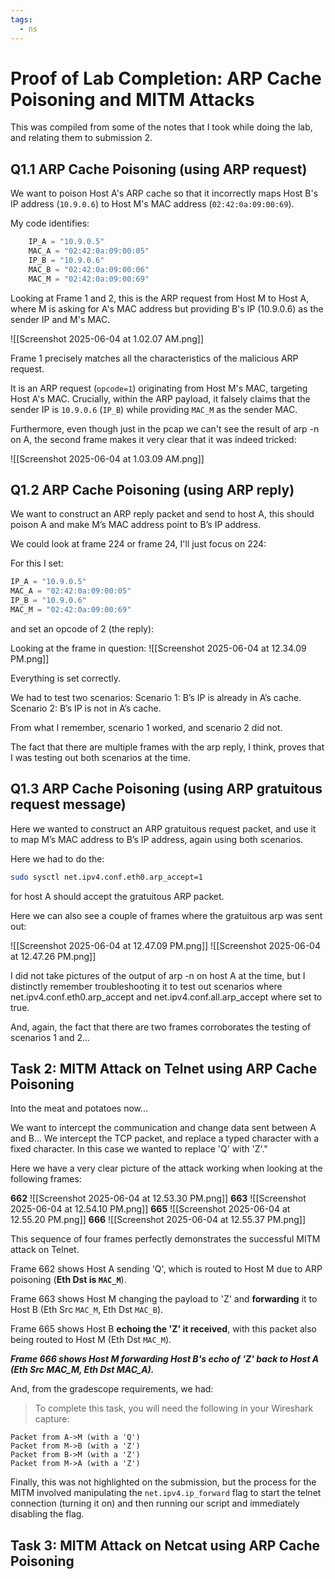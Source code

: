 ```yaml
---
tags:
  - ns
---
```

# Proof of Lab Completion: ARP Cache Poisoning and MITM Attacks

This was compiled from some of the notes that I took while doing the lab, and relating them to submission 2.
## Q1.1 ARP Cache Poisoning (using ARP request)
We want to poison Host A's ARP cache so that it incorrectly maps Host B's IP address (`10.9.0.6`) to Host M's MAC address (`02:42:0a:09:00:69`).

My code identifies:

```python
    IP_A = "10.9.0.5"
    MAC_A = "02:42:0a:09:00:05"
    IP_B = "10.9.0.6"
    MAC_B = "02:42:0a:09:00:06"
    MAC_M = "02:42:0a:09:00:69"
```

Looking at Frame 1 and 2, this is the ARP request from Host M to Host A, where M is asking for A's MAC address but providing B's IP (10.9.0.6) as the sender IP and M's MAC.

![[Screenshot 2025-06-04 at 1.02.07 AM.png]]

Frame 1 precisely matches all the characteristics of the malicious ARP request.

It is an ARP request (`opcode=1`) originating from Host M's MAC, targeting Host A's MAC. Crucially, within the ARP payload, it falsely claims that the sender IP is `10.9.0.6` (`IP_B`) while providing `MAC_M` as the sender MAC.

Furthermore, even though just in the pcap we can't see the result of arp -n on A, the second frame makes it very clear that it was indeed tricked:

![[Screenshot 2025-06-04 at 1.03.09 AM.png]]
## Q1.2 ARP Cache Poisoning (using ARP reply)

We want to construct an ARP reply packet and send to host A, this should poison A and make M’s MAC address point to B’s IP address. 

We could look at frame 224 or frame 24, I'll just focus on 224:

For this I set:

```python
IP_A = "10.9.0.5"
MAC_A = "02:42:0a:09:00:05"
IP_B = "10.9.0.6"
MAC_M = "02:42:0a:09:00:69"
```

and set an opcode of 2 (the reply):

Looking at the frame in question:
![[Screenshot 2025-06-04 at 12.34.09 PM.png]]

Everything is set correctly.

We had to test two scenarios:
	Scenario 1: B’s IP is already in A’s cache.
	Scenario 2: B’s IP is not in A’s cache.

From what I remember, scenario 1 worked, and scenario 2 did not.

The fact that there are multiple frames with the arp reply, I think, proves that I was testing out both scenarios at the time.

## Q1.3 ARP Cache Poisoning (using ARP gratuitous request message)

Here we wanted to construct an ARP gratuitous request packet, and use it to map M’s MAC address to B’s IP address, again using both scenarios.

Here we had to do the: 
```bash
sudo sysctl net.ipv4.conf.eth0.arp_accept=1
```
for host A should accept the gratuitous ARP packet.

Here we can also see a couple of frames where the gratuitous arp was sent out:

![[Screenshot 2025-06-04 at 12.47.09 PM.png]]
![[Screenshot 2025-06-04 at 12.47.26 PM.png]]

I did not take pictures of the output of arp -n on host A at the time, but I distinctly remember troubleshooting it to test out scenarios where net.ipv4.conf.eth0.arp_accept and net.ipv4.conf.all.arp_accept where set to true. 

And, again, the fact that there are two frames corroborates the testing of scenarios 1 and 2...
## Task 2: MITM Attack on Telnet using ARP Cache Poisoning

Into the meat and potatoes now...

We want to intercept the communication and change data sent between A and B... We intercept the TCP packet, and replace a typed character with a fixed character. In this case we wanted to replace 'Q' with 'Z'."

Here we have a very clear picture of the attack working when looking at the following frames:

**662**
![[Screenshot 2025-06-04 at 12.53.30 PM.png]]
**663**
![[Screenshot 2025-06-04 at 12.54.10 PM.png]]
**665**
![[Screenshot 2025-06-04 at 12.55.20 PM.png]]
**666**
![[Screenshot 2025-06-04 at 12.55.37 PM.png]]

This sequence of four frames perfectly demonstrates the successful MITM attack on Telnet.

Frame 662 shows Host A sending 'Q', which is routed to Host M due to ARP poisoning (**Eth Dst is `MAC_M`**).

Frame 663 shows Host M changing the payload to 'Z' and **forwarding** it to Host B (Eth Src `MAC_M`, Eth Dst `MAC_B`).

Frame 665 shows Host B **echoing the 'Z' it received**, with this packet also being routed to Host M (Eth Dst `MAC_M`).

***Frame 666 shows Host M forwarding Host B's echo of 'Z' back to Host A (Eth Src MAC_M, Eth Dst MAC_A).***

And, from the gradescope requirements, we had:

> To complete this task, you will need the following in your Wireshark capture:
> 
    Packet from A->M (with a 'Q')
    Packet from M->B (with a 'Z')
    Packet from B->M (with a 'Z')
    Packet from M->A (with a 'Z')

Finally, this was not highlighted on the submission, but the process for the MITM involved manipulating the `net.ipv4.ip_forward` flag to start the telnet connection (turning it on) and then running our script and immediately disabling the flag.
## Task 3: MITM Attack on Netcat using ARP Cache Poisoning

